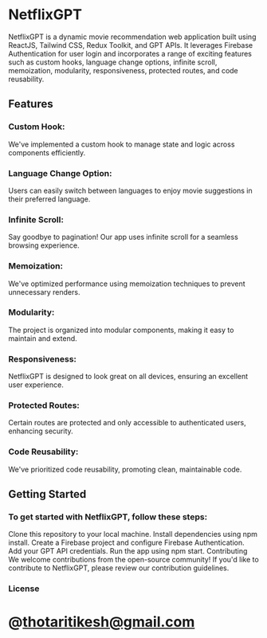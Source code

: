 # NetflixGPT

NetflixGPT is a dynamic movie recommendation web application built using ReactJS, Tailwind CSS, Redux Toolkit, and GPT APIs. It leverages Firebase Authentication for user login and incorporates a range of exciting features such as custom hooks, language change options, infinite scroll, memoization, modularity, responsiveness, protected routes, and code reusability.

## Features

### Custom Hook: 
We've implemented a custom hook to manage state and logic across components efficiently.

### Language Change Option: 
Users can easily switch between languages to enjoy movie suggestions in their preferred language.

### Infinite Scroll:
Say goodbye to pagination! Our app uses infinite scroll for a seamless browsing experience.

### Memoization:
We've optimized performance using memoization techniques to prevent unnecessary renders.

### Modularity: 
The project is organized into modular components, making it easy to maintain and extend.

### Responsiveness:
NetflixGPT is designed to look great on all devices, ensuring an excellent user experience.

### Protected Routes:
 Certain routes are protected and only accessible to authenticated users, enhancing security.

### Code Reusability:
We've prioritized code reusability, promoting clean, maintainable code.

## Getting Started

### To get started with NetflixGPT, follow these steps:

Clone this repository to your local machine. 
Install dependencies using npm install.
Create a Firebase project and configure Firebase Authentication.
Add your GPT API credentials.
Run the app using npm start.
Contributing
We welcome contributions from the open-source community! If you'd like to contribute to NetflixGPT, please review our contribution guidelines.

### License
# @thotaritikesh@gmail.com

